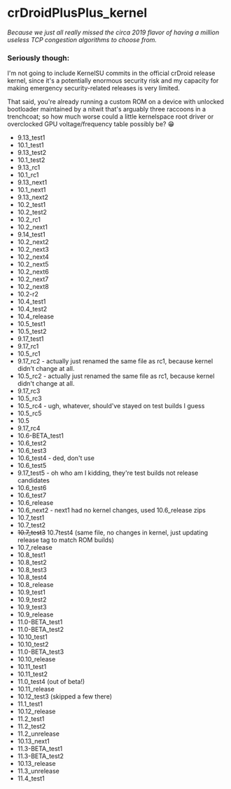 # crDroidPlusPlus_kernel
_Because we just all really missed the circa 2019 flavor of having a million useless TCP congestion algorithms to choose from._

### Seriously though:
I'm not going to include KernelSU commits in the official crDroid release kernel, since it's a potentially enormous security risk and my capacity for making emergency security-related releases is very limited.

That said, you're already running a custom ROM on a device with unlocked bootloader maintained by a nitwit that's arguably three raccoons in a trenchcoat; so how much worse could a little kernelspace root driver or overclocked GPU voltage/frequency table possibly be? 😁

- 9.13_test1
- 10.1_test1
- 9.13_test2
- 10.1_test2
- 9.13_rc1
- 10.1_rc1
- 9.13_next1
- 10.1_next1
- 9.13_next2
- 10.2_test1
- 10.2_test2
- 10.2_rc1
- 10.2_next1
- 9.14_test1
- 10.2_next2
- 10.2_next3
- 10.2_next4
- 10.2_next5
- 10.2_next6
- 10.2_next7
- 10.2_next8
- 10.2-r2
- 10.4_test1
- 10.4_test2
- 10.4_release
- 10.5_test1
- 10.5_test2
- 9.17_test1
- 9.17_rc1
- 10.5_rc1
- 9.17_rc2 - actually just renamed the same file as rc1, because kernel didn't change at all.
- 10.5_rc2 - actually just renamed the same file as rc1, because kernel didn't change at all.
- 9.17_rc3
- 10.5_rc3
- 10.5_rc4 - ugh, whatever, should've stayed on test builds I guess
- 10.5_rc5
- 10.5
- 9.17_rc4
- 10.6-BETA_test1
- 10.6_test2
- 10.6_test3
- 10.6_test4 - ded, don't use
- 10.6_test5
- 9.17_test5 - oh who am I kidding, they're test builds not release candidates
- 10.6_test6
- 10.6_test7
- 10.6_release
- 10.6_next2 - next1 had no kernel changes, used 10.6_release zips
- 10.7_test1
- 10.7_test2
- ~~10.7_test3~~ 10.7test4 (same file, no changes in kernel, just updating release tag to match ROM builds)
- 10.7_release
- 10.8_test1
- 10.8_test2
- 10.8_test3
- 10.8_test4
- 10.8_release
- 10.9_test1
- 10.9_test2
- 10.9_test3
- 10.9_release
- 11.0-BETA_test1
- 11.0-BETA_test2
- 10.10_test1
- 10.10_test2
- 11.0-BETA_test3
- 10.10_release
- 10.11_test1
- 10.11_test2
- 11.0_test4 (out of beta!)
- 10.11_release
- 10.12_test3 (skipped a few there)
- 11.1_test1
- 10.12_release
- 11.2_test1
- 11.2_test2
- 11.2_unrelease
- 10.13_next1
- 11.3-BETA_test1
- 11.3-BETA_test2
- 10.13_release
- 11.3_unrelease
- 11.4_test1
